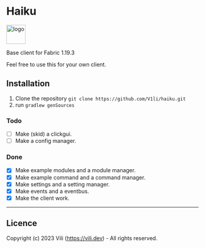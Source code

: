 # Haiku
<img style="width: 50px; height: 50px;" src="https://github.com/V1li/haiku/blob/master/src/main/resources/assets/haiku/icon.png" alt="logo">

Base client for Fabric 1.19.3

Feel free to use this for your own client.

## Installation
1. Clone the repository `git clone https://github.com/V1li/haiku.git`
2. run `gradlew genSources`

### Todo
- [ ] Make (skid) a clickgui.
- [ ] Make a config manager.

### Done
- [x] Make example modules and a module manager.
- [x] Make example command and a command manager.
- [x] Make settings and a setting manager.
- [x] Make events and a eventbus.
- [x] Make the client work.

-----------------------------
## Licence
Copyright (c) 2023 Vili (https://vili.dev) -
All rights reserved.
